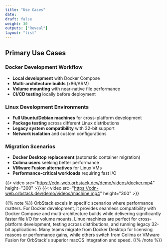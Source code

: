 ```yaml
---
title: "Use Cases"
date: 
draft: false
weight: 30
outputs: ["Reveal"]
layout: "list"
---
```


## Primary Use Cases

### Docker Development Workflow
- **Local development** with Docker Compose
- **Multi-architecture builds** (x86/ARM)
- **Volume mounting** with near-native file performance
- **CI/CD testing** locally before deployment

### Linux Development Environments
- **Full Ubuntu/Debian machines** for cross-platform development
- **Package testing** across different Linux distributions
- **Legacy system compatibility** with 32-bit support
- **Network isolation** and custom configurations

### Migration Scenarios
- **Docker Desktop replacement** (automatic container migration)
- **Colima users** seeking better performance
- **VMware Fusion alternatives** for Linux VMs
- **Performance-critical workloads** requiring fast I/O

{{< video src="https://cdn-web.orbstack.dev/demo/videos/docker.mp4" height="300" >}}
{{< video src="https://cdn-web.orbstack.dev/demo/videos/machine.mp4" height="300" >}}

{{% note %}}
OrbStack excels in specific scenarios where performance matters. For Docker development, it provides seamless compatibility with Docker Compose and multi-architecture builds while delivering significantly faster file I/O for volume mounts. Linux machines are perfect for cross-platform development, testing across distributions, and running legacy 32-bit applications. Many teams migrate from Docker Desktop for licensing reasons or performance gains, while others switch from Colima or VMware Fusion for OrbStack's superior macOS integration and speed.
{{% /note %}}
